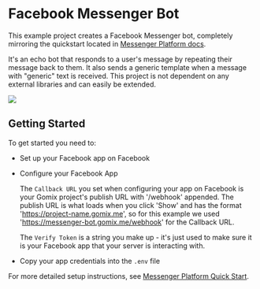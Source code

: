 # Facebook Messenger Bot

This example project creates a Facebook Messenger bot, completely
mirroring the quickstart located in [Messenger Platform docs](https://developers.facebook.com/docs/messenger-platform/guides/quick-start).

It's an echo bot that responds to a user's message by repeating their message back to them. It also sends a generic template when a message with "generic" text is received. This project is not dependent on any external libraries and can easily be extended.

![](https://cdn.gomix.com/ca73ace5-3fff-4b8f-81c5-c64452145271%2FmessengerBotGIF.gif)

## Getting Started
To get started you need to:

- Set up your Facebook app on Facebook

- Configure your Facebook App

  The `Callback URL` you set when configuring your app on Facebook is your Gomix project's publish URL with '/webhook' appended. The publish URL is what loads when you click 'Show' and has the format 'https://project-name.gomix.me', so for this example we used 'https://messenger-bot.gomix.me/webhook' for the Callback URL.

  The `Verify Token` is a string you make up - it's just used to make sure it is your Facebook app that your server is interacting with.

- Copy your app credentials into the `.env` file

For more detailed setup instructions, see [Messenger Platform Quick Start](https://developers.facebook.com/docs/messenger-platform/guides/quick-start).
